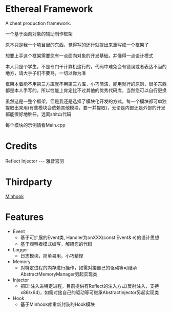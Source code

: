 # Ethereal Framework

A cheat production framework.

一个基于面向对象的辅助制作框架

原本只是我一个项目里的东西，觉得写的还行就提出来重写成一个框架了

想要上手这个框架需要您有一点面向对象的开发基础，并懂得一点设计模式

本人只是个学生，不是专门干计算机这行的，代码中难免会有错误或者表达不当的地方，请大手子们不要骂，一切以你为准

框架本着能不用第三方库就不用第三方库，小巧简洁，能用就行的原则，很多东西都是本人手写的，所以性能上肯定比不过其他的优秀代码库，当然您可以自行更换

虽然这是一整个框架，但是我还是选择了模块化开发的方式，每一个模块都可单独提取出来用(有些模块会依赖其他模块，要一并提取)，无论是内部还是外部的开发都能很好地胜任，远离shit山代码

每个模块的示例请看Main.cpp

# Credits

Reflect Injector --- 雅音宫羽

# Thirdparty

[Minhook](https://github.com/TsudaKageyu/minhook)

# Features

* Event
  - 基于可扩展的Event类, Handler为onXXX(const Event& e)的设计思想
  - 基于观察者模式编写，解耦您的代码
* Logger
  - 日志模块，简单易用，小巧精悍
* Memory
  - 对特定进程的内存进行操作，如需对接自己的驱动等可继承AbstractMemoryManager另起实现类
* Injector
  - 把Dll注入进特定进程，目前提供有Reflect的注入方式(反射注入，支持x86/x64)，如需对接自己的驱动等可继承AbstractInjector另起实现类
* Hook
  - 基于Minhook库重新封装的Hook模块
  
